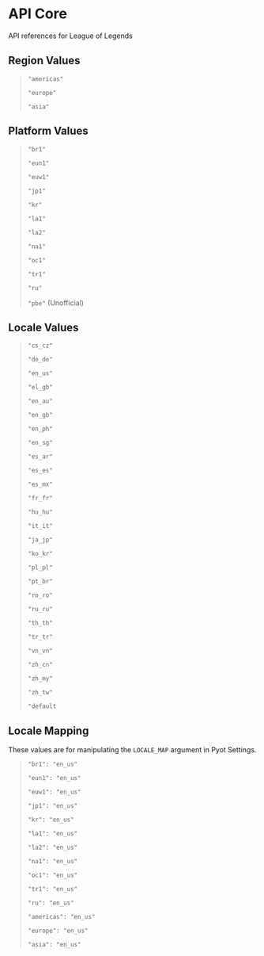 # API Core

API references for League of Legends

## Region Values
> `"americas"`
>
> `"europe"`
>
> `"asia"`

## Platform Values
> `"br1"`
>
> `"eun1"`
>
> `"euw1"`
>
> `"jp1"`
>
> `"kr"`
>
> `"la1"`
>
> `"la2"`
>
> `"na1"`
>
> `"oc1"`
>
> `"tr1"`
>
> `"ru"`
>
> `"pbe"` (Unofficial)

## Locale Values
> `"cs_cz"`
>
> `"de_de"`
>
> `"en_us"`
>
> `"el_gb"`
>
> `"en_au"`
>
> `"en_gb"`
>
> `"en_ph"`
>
> `"en_sg"`
>
> `"es_ar"`
>
> `"es_es"`
>
> `"es_mx"`
>
> `"fr_fr"`
>
> `"hu_hu"`
>
> `"it_it"`
>
> `"ja_jp"`
>
> `"ko_kr"`
>
> `"pl_pl"`
>
> `"pt_br"`
>
> `"ro_ro"`
> 
> `"ru_ru"`
>
> `"th_th"`
>
> `"tr_tr"`
>
> `"vn_vn"`
>
> `"zh_cn"`
>
> `"zh_my"`
>
> `"zh_tw"`
>
> `"default`
>

## Locale Mapping
These values are for manipulating the `LOCALE_MAP` argument in Pyot Settings.

> `"br1": "en_us"`
>
> `"eun1": "en_us"`
>
> `"euw1": "en_us"`
>
> `"jp1": "en_us"`
>
> `"kr": "en_us"`
>
> `"la1": "en_us"`
>
> `"la2": "en_us"`
>
> `"na1": "en_us"`
>
> `"oc1": "en_us"`
>
> `"tr1": "en_us"`
>
> `"ru": "en_us"`
>
> `"americas": "en_us"`
>
> `"europe": "en_us"`
>
> `"asia": "en_us"`

